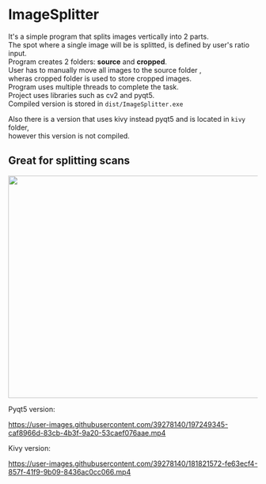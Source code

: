 # ImageSplitter  
It's a simple program that splits images vertically into 2 parts.  
The spot where a single image will be is splitted, is defined by user's ratio input.  
Program creates 2 folders: **source** and **cropped**.  
User has to manually move all images to the source folder ,  
wheras cropped folder is used to store cropped images.  
Program uses multiple threads to complete the task.  
Project uses libraries such as cv2 and pyqt5.  
Compiled version is stored in `dist/ImageSplitter.exe`  

Also there is a version that uses kivy instead pyqt5 and is located in `kivy` folder,  
however this version is not compiled.



## Great for splitting scans
<p float="left">
<img src="https://user-images.githubusercontent.com/39278140/180551386-86e4cb95-188a-4c50-bab3-011ab4c96435.png" height="450" width="600"  />
</p>



Pyqt5 version:

https://user-images.githubusercontent.com/39278140/197249345-caf8966d-83cb-4b3f-9a20-53caef076aae.mp4



Kivy version:

https://user-images.githubusercontent.com/39278140/181821572-fe63ecf4-857f-41f9-9b09-8436ac0cc066.mp4  















